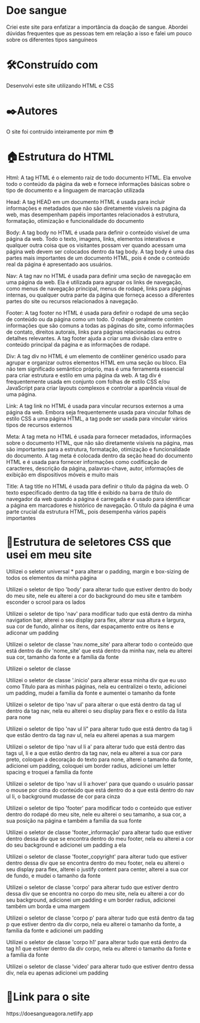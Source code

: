 <h1>Doe sangue</h1>

<p>Criei este site para enfatizar a importância da doação de sangue. Abordei dúvidas frequentes que as pessoas tem em relação a isso e falei um pouco sobre os diferentes tipos sanguíneos</p>


<h1>🛠️Construído com</h1>
<p>Desenvolvi este site utilizando HTML e CSS</p>

<h1>✒️Autores</h1>
<p>O site foi contruido inteiramente por mim 😎</p>

<h1>🏠Estrutura do HTML</h1>
<p>Html: A tag  HTML é o elemento raiz de todo documento HTML. Ela envolve todo o conteúdo da página da web e fornece informações básicas sobre o tipo de documento e a linguagem de marcação utilizada </p>

<p>Head: A tag HEAD em um documento HTML é usada para incluir informações e metadados que não são diretamente visíveis na página da web, mas desempenham papéis importantes relacionados à estrutura, formatação, otimização e funcionalidade do documento</p>

<p>Body: A tag body no HTML é usada para definir o conteúdo visível de uma página da web. Todo o texto, imagens, links, elementos interativos e qualquer outra coisa que os visitantes possam ver quando acessam uma página web devem ser colocados dentro da tag body. A tag body é uma das partes mais importantes de um documento HTML, pois é onde o conteúdo real da página é apresentado aos usuários. </p>

<p>Nav: A tag nav no HTML é usada para definir uma seção de navegação em uma página da web. Ela é utilizada para agrupar os links de navegação, como menus de navegação principal, menus de rodapé, links para páginas internas, ou qualquer outra parte da página que forneça acesso a diferentes partes do site ou recursos relacionados à navegação.</p>

<p>Footer: A tag footer no HTML é usada para definir o rodapé de uma seção de conteúdo ou da página como um todo. O rodapé geralmente contém informações que são comuns a todas as páginas do site, como informações de contato, direitos autorais, links para páginas relacionadas ou outros detalhes relevantes. A tag footer ajuda a criar uma divisão clara entre o conteúdo principal da página e as informações de rodapé.</p>

<p>Div: A tag div no HTML é um elemento de contêiner genérico usado para agrupar e organizar outros elementos HTML em uma seção ou bloco. Ela não tem significado semântico próprio, mas é uma ferramenta essencial para criar estrutura e estilo em uma página da web. A tag div é frequentemente usada em conjunto com folhas de estilo CSS e/ou JavaScript para criar layouts complexos e controlar a aparência visual de uma página.</p>

<p>Link: A tag link no HTML é usada para vincular recursos externos a uma página da web. Embora seja frequentemente usada para vincular folhas de estilo CSS a uma página HTML, a tag <link> pode ser usada para vincular vários tipos de recursos externos</p>

<p>Meta: A tag meta no HTML é usada para fornecer metadados, informações sobre o documento HTML, que não são diretamente visíveis na página, mas são importantes para a estrutura, formatação, otimização e funcionalidade do documento. A tag meta é colocada dentro da seção head do documento HTML e é usada para fornecer informações como codificação de caracteres, descrição da página, palavras-chave, autor, informações de exibição em dispositivos móveis e muito mais</p>

<p>Title: A tag title no HTML é usada para definir o título da página da web. O texto especificado dentro da tag title é exibido na barra de título do navegador da web quando a página é carregada e é usado para identificar a página em marcadores e histórico de navegação. O título da página é uma parte crucial da estrutura HTML, pois desempenha vários papéis importantes</p>

<h1>🏡Estrutura de seletores CSS que usei em meu site</h1>
<p>Utilizei o seletor universal * para alterar o padding, margin e box-sizing de todos os elementos da minha página</p>

<p>Utilizei o seletor de tipo 'body' para alterar tudo que estiver dentro do body do meu site, nele eu alterei a cor do background do meu site e também esconder o scrool para os lados</p>

<p>Utilizei o seletor de tipo 'nav' para modificar tudo que está dentro da minha navigation bar, alterei o seu display para flex, alterar sua altura e largura, sua cor de fundo, alinhar os itens, dar espaçamento entre os itens e adiconar um padding</p>

<p>Utilizei o seletor de classe 'nav.nome_site' para alterar todo o conteúdo que está dentro da div 'nome_site' que está dentro da minha nav, nela eu alterei sua cor, tamanho da fonte e a família da fonte</p>

<p>Utilizei o seletor de classe</p>

<p>Utilizei o seletor de classe '.inicio' para alterar essa minha div que eu uso como Título para as minhas páginas, nela eu centralizei o texto, adicionei um padding, mudei a família da fonte e aumentei o tamanho da fonte</p>

<p>Utilizei o seletor de tipo 'nav ul' para alterar o que está dentro da tag ul dentro da tag nav, nela eu alterei o seu display para flex e o estilo da lista para none</p>

<p>Utilizei o seletor de tipo 'nav ul li" para alterar tudo que está dentro da tag li que estão dentro da tag nav ul, nela eu alterei apenas a sua margem </p>

<p>Utilizei o seletor de tipo 'nav ul li a' para alterar tudo que está dentro das tags ul, li e a que estão dentro da tag nav, nela eu alterei a sua cor para preto, coloquei a decoração do texto para none, alterei o tamanho da fonte, adicionei um padding, coloquei um border radius, adicionei um letter spacing e troquei a família da fonte</p>

<p>Utilizei o seletor de tipo 'nav ul li a:hover' para que quando o usuário passar o mouse por cima do conteúdo que está dentro do a que está dentro do nav ul li, o background mudasse de cor para cinza</p>

<p>Utilizei o seletor de tipo 'footer' para modificar todo o conteúdo que estiver dentro do rodapé do meu site, nele eu alterei o seu tamanho, a sua cor, a sua posição na página e também a família da sua fonte</p>

<p>Utilizei o seletor de classe 'footer_informação' para alterar tudo que estiver dentro dessa div que se encontra dentro do meu footer, nela eu alterei a cor do seu background e adicionei um padding a ela</p>

<p>Utilizei o seletor de classe 'footer_copyright' para alterar tudo que estiver dentro dessa div que se encontra dentro do meu footer, nela eu alterei o seu display para flex, alterei o justify content para center, alterei a sua cor de fundo, e mudei o tamanho da fonte</p>

<p>Utilizei o seletor de classe 'corpo' para alterar tudo que estiver dentro dessa div que se encontra no corpo do meu site, nela eu alterei a cor do seu background, adicionei um padding e um border radius, adicionei também um borda e uma margem</p>

<p>Utilizei o seletor de classe 'corpo p' para alterar tudo que está dentro da tag p que estiver dentro da div corpo, nela eu alterei o tamanho da fonte, a família da fonte e adicionei um padding </p>

<p>Utilizei o seletor de classe 'corpo h1' para alterar tudo que está dentro da tag h1 que estiver dentro da div corpo, nela eu alterei o tamanho da fonte e a família da fonte</p>

<p>Utilizei o seletor de classe 'video' para alterar tudo que estiver dentro dessa div, nela eu apenas adicionei um padding</p>




<h1>🔗Link para o site</h1>
<p>https://doesangueagora.netlify.app</p>



